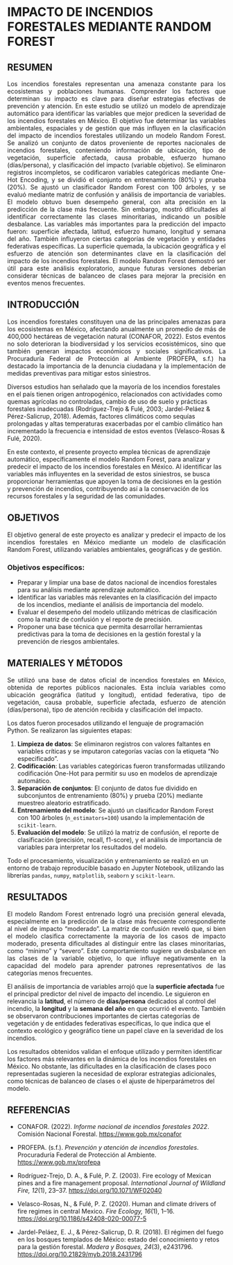# IMPACTO DE INCENDIOS FORESTALES MEDIANTE RANDOM FOREST

## RESUMEN
<p align="justify">
Los incendios forestales representan una amenaza constante para los ecosistemas y poblaciones humanas. Comprender los factores que determinan su impacto es clave para diseñar estrategias efectivas de prevención y atención. En este estudio se utilizó un modelo de aprendizaje automático para identificar las variables que mejor predicen la severidad de los incendios forestales en México. El objetivo fue determinar las variables ambientales, espaciales y de gestión que más influyen en la clasificación del impacto de incendios forestales utilizando un modelo Random Forest. Se analizó un conjunto de datos proveniente de reportes nacionales de incendios forestales, conteniendo información de ubicación, tipo de vegetación, superficie afectada, causa probable, esfuerzo humano (días/persona), y clasificación del impacto (variable objetivo). Se eliminaron registros incompletos, se codificaron variables categóricas mediante One-Hot Encoding, y se dividió el conjunto en entrenamiento (80%) y prueba (20%). Se ajustó un clasificador Random Forest con 100 árboles, y se evaluó mediante matriz de confusión y análisis de importancia de variables. El modelo obtuvo buen desempeño general, con alta precisión en la predicción de la clase más frecuente. Sin embargo, mostró dificultades al identificar correctamente las clases minoritarias, indicando un posible desbalance. Las variables más importantes para la predicción del impacto fueron: superficie afectada, latitud, esfuerzo humano, longitud y semana del año. También influyeron ciertas categorías de vegetación y entidades federativas específicas. La superficie quemada, la ubicación geográfica y el esfuerzo de atención son determinantes clave en la clasificación del impacto de los incendios forestales. El modelo Random Forest demostró ser útil para este análisis exploratorio, aunque futuras versiones deberían considerar técnicas de balanceo de clases para mejorar la precisión en eventos menos frecuentes.
</p>

## INTRODUCCIÓN
<p align="justify">
Los incendios forestales constituyen una de las principales amenazas para los ecosistemas en México, afectando anualmente un promedio de más de 400,000 hectáreas de vegetación natural (CONAFOR, 2022). Estos eventos no solo deterioran la biodiversidad y los servicios ecosistémicos, sino que también generan impactos económicos y sociales significativos. La Procuraduría Federal de Protección al Ambiente (PROFEPA, s.f.) ha destacado la importancia de la denuncia ciudadana y la implementación de medidas preventivas para mitigar estos siniestros.

Diversos estudios han señalado que la mayoría de los incendios forestales en el país tienen origen antropogénico, relacionados con actividades como quemas agrícolas no controladas, cambio de uso de suelo y prácticas forestales inadecuadas (Rodríguez-Trejo & Fulé, 2003; Jardel-Peláez & Pérez-Salicrup, 2018). Además, factores climáticos como sequías prolongadas y altas temperaturas exacerbadas por el cambio climático han incrementado la frecuencia e intensidad de estos eventos (Velasco-Rosas & Fulé, 2020).

En este contexto, el presente proyecto emplea técnicas de aprendizaje automático, específicamente el modelo Random Forest, para analizar y predecir el impacto de los incendios forestales en México. Al identificar las variables más influyentes en la severidad de estos siniestros, se busca proporcionar herramientas que apoyen la toma de decisiones en la gestión y prevención de incendios, contribuyendo así a la conservación de los recursos forestales y la seguridad de las comunidades.
</p>

## OBJETIVOS
<p align="justify">
El objetivo general de este proyecto es analizar y predecir el impacto de los incendios forestales en México mediante un modelo de clasificación Random Forest, utilizando variables ambientales, geográficas y de gestión.

### Objetivos específicos:
- Preparar y limpiar una base de datos nacional de incendios forestales para su análisis mediante aprendizaje automático.
- Identificar las variables más relevantes en la clasificación del impacto de los incendios, mediante el análisis de importancia del modelo.
- Evaluar el desempeño del modelo utilizando métricas de clasificación como la matriz de confusión y el reporte de precisión.
- Proponer una base técnica que permita desarrollar herramientas predictivas para la toma de decisiones en la gestión forestal y la prevención de riesgos ambientales.
</p>

## MATERIALES Y MÉTODOS
<p align="justify">
Se utilizó una base de datos oficial de incendios forestales en México, obtenida de reportes públicos nacionales. Esta incluía variables como ubicación geográfica (latitud y longitud), entidad federativa, tipo de vegetación, causa probable, superficie afectada, esfuerzo de atención (días/persona), tipo de atención recibida y clasificación del impacto.

Los datos fueron procesados utilizando el lenguaje de programación Python. Se realizaron las siguientes etapas:

1. **Limpieza de datos**: Se eliminaron registros con valores faltantes en variables críticas y se imputaron categorías vacías con la etiqueta “No especificado”.
2. **Codificación**: Las variables categóricas fueron transformadas utilizando codificación One-Hot para permitir su uso en modelos de aprendizaje automático.
3. **Separación de conjuntos**: El conjunto de datos fue dividido en subconjuntos de entrenamiento (80%) y prueba (20%) mediante muestreo aleatorio estratificado.
4. **Entrenamiento del modelo**: Se ajustó un clasificador Random Forest con 100 árboles (`n_estimators=100`) usando la implementación de `scikit-learn`. 
5. **Evaluación del modelo**: Se utilizó la matriz de confusión, el reporte de clasificación (precisión, recall, f1-score), y el análisis de importancia de variables para interpretar los resultados del modelo.

Todo el procesamiento, visualización y entrenamiento se realizó en un entorno de trabajo reproducible basado en Jupyter Notebook, utilizando las librerías `pandas`, `numpy`, `matplotlib`, `seaborn` y `scikit-learn`.
</p>

## RESULTADOS
<p align="justify">
El modelo Random Forest entrenado logró una precisión general elevada, especialmente en la predicción de la clase más frecuente correspondiente al nivel de impacto “moderado”. La matriz de confusión reveló que, si bien el modelo clasifica correctamente la mayoría de los casos de impacto moderado, presenta dificultades al distinguir entre las clases minoritarias, como “mínimo” y “severo”. Este comportamiento sugiere un desbalance en las clases de la variable objetivo, lo que influye negativamente en la capacidad del modelo para aprender patrones representativos de las categorías menos frecuentes.

El análisis de importancia de variables arrojó que la **superficie afectada** fue el principal predictor del nivel de impacto del incendio. Le siguieron en relevancia la **latitud**, el número de **días/persona** dedicados al control del incendio, la **longitud** y la **semana del año** en que ocurrió el evento. También se observaron contribuciones importantes de ciertas categorías de vegetación y de entidades federativas específicas, lo que indica que el contexto ecológico y geográfico tiene un papel clave en la severidad de los incendios.

Los resultados obtenidos validan el enfoque utilizado y permiten identificar los factores más relevantes en la dinámica de los incendios forestales en México. No obstante, las dificultades en la clasificación de clases poco representadas sugieren la necesidad de explorar estrategias adicionales, como técnicas de balanceo de clases o el ajuste de hiperparámetros del modelo.
</p>

## REFERENCIAS
- CONAFOR. (2022). *Informe nacional de incendios forestales 2022*. Comisión Nacional Forestal. https://www.gob.mx/conafor

- PROFEPA. (s.f.). *Prevención y atención de incendios forestales*. Procuraduría Federal de Protección al Ambiente. https://www.gob.mx/profepa

- Rodríguez-Trejo, D. A., & Fulé, P. Z. (2003). Fire ecology of Mexican pines and a fire management proposal. *International Journal of Wildland Fire, 12*(1), 23–37. https://doi.org/10.1071/WF02040

- Velasco-Rosas, N., & Fulé, P. Z. (2020). Human and climate drivers of fire regimes in central Mexico. *Fire Ecology, 16*(1), 1–16. https://doi.org/10.1186/s42408-020-00077-5

- Jardel-Peláez, E. J., & Pérez-Salicrup, D. R. (2018). El régimen del fuego en los bosques templados de México: estado del conocimiento y retos para la gestión forestal. *Madera y Bosques, 24*(3), e2431796. https://doi.org/10.21829/myb.2018.2431796
